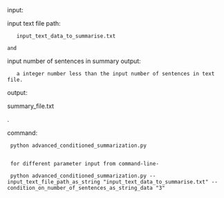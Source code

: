 input: 

   input text file path: 

       input_text_data_to_summarise.txt
	   
	and  

   input number of sentences in summary output: 

       a integer number less than the input number of sentences in text file. 

output: 

   summary_file.txt 

.

command: 

     python advanced_conditioned_summarization.py


     for different parameter input from command-line- 

     python advanced_conditioned_summarization.py --input_text_file_path_as_string "input_text_data_to_summarise.txt" --condition_on_number_of_sentences_as_string_data "3"

